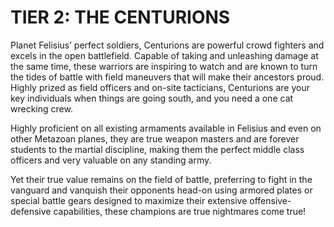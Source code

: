 # TIER 2: THE CENTURIONS

Planet Felisius’ perfect soldiers, Centurions are powerful crowd fighters and excels in the open battlefield. Capable of taking and unleashing damage at the same time, these warriors are inspiring to watch and are known to turn the tides of battle with field maneuvers that will make their ancestors proud. Highly prized as field officers and on-site tacticians, Centurions are your key individuals when things are going south, and you need a one cat wrecking crew.

Highly proficient on all existing armaments available in Felisius and even on other Metazoan planes, they are true weapon masters and are forever students to the martial discipline, making them the perfect middle class officers and very valuable on any standing army.

Yet their true value remains on the field of battle, preferring to fight in the vanguard and vanquish their opponents head-on using armored plates or special battle gears designed to maximize their extensive offensive-defensive capabilities, these champions are true nightmares come true!
